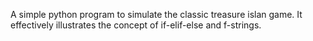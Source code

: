 A simple python program to simulate the classic treasure islan game. It effectively illustrates the concept of if-elif-else and f-strings.
